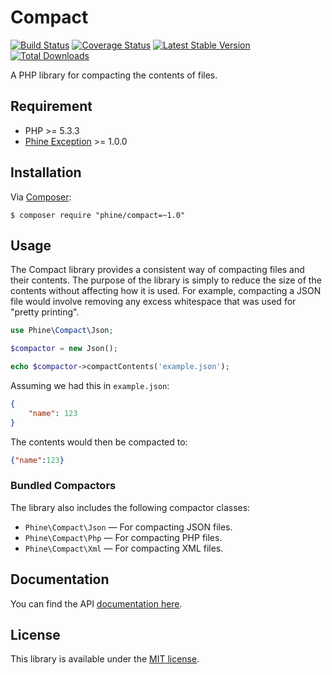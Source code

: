 Compact
=======

[![Build Status][]](https://travis-ci.org/phine/lib-compact)
[![Coverage Status][]](https://coveralls.io/r/phine/lib-compact)
[![Latest Stable Version][]](https://packagist.org/packages/phine/compact)
[![Total Downloads][]](https://packagist.org/packages/phine/compact)

A PHP library for compacting the contents of files.

Requirement
-----------

- PHP >= 5.3.3
- [Phine Exception] >= 1.0.0

Installation
------------

Via [Composer][]:

    $ composer require "phine/compact=~1.0"

Usage
-----

The Compact library provides a consistent way of compacting files and their
contents. The purpose of the library is simply to reduce the size of the
contents without affecting how it is used. For example, compacting a JSON
file would involve removing any excess whitespace that was used for "pretty
printing".

```php
use Phine\Compact\Json;

$compactor = new Json();

echo $compactor->compactContents('example.json');
```

Assuming we had this in `example.json`:

```json
{
    "name": 123
}
```

The contents would then be compacted to:

```json
{"name":123}
```

### Bundled Compactors

The library also includes the following compactor classes:

- `Phine\Compact\Json` &mdash; For compacting JSON files.
- `Phine\Compact\Php` &mdash; For compacting PHP files.
- `Phine\Compact\Xml` &mdash; For compacting XML files.

Documentation
-------------

You can find the API [documentation here][].

License
-------

This library is available under the [MIT license](LICENSE).

[Build Status]: https://travis-ci.org/phine/lib-compact.png?branch=master
[Coverage Status]: https://coveralls.io/repos/phine/lib-compact/badge.png
[Latest Stable Version]: https://poser.pugx.org/phine/compact/v/stable.png
[Total Downloads]: https://poser.pugx.org/phine/compact/downloads.png
[Phine Exception]: https://github.com/phine/lib-exception
[Phine Observer]: https://github.com/phine/lib-observer
[Phine Path]: https://github.com/phine/lib-path
[Composer]: http://getcomposer.org/
[documentation here]: http://phine.github.io/lib-compact
